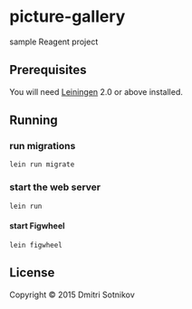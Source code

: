 # picture-gallery

sample Reagent project

## Prerequisites

You will need [Leiningen][1] 2.0 or above installed.

[1]: https://github.com/technomancy/leiningen

## Running

### run migrations

    lein run migrate

### start the web server

    lein run
    
#### start Figwheel

    lein figwheel

## License

Copyright © 2015 Dmitri Sotnikov
